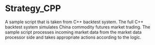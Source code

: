 # Strategy_CPP
A sample script that is taken from C++ backtest system. The full C++ backtest system simulates China commodity futures market trading. 
The sample script processes incoming market data from the market data processor side and takes appropriate actions according to the logic. 

